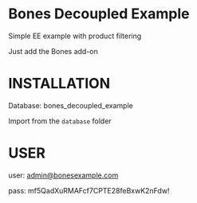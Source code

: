 # Bones Decoupled Example

Simple EE example with product filtering

Just add the Bones add-on

# INSTALLATION

Database: bones_decoupled_example

Import from the `database` folder

# USER

user: admin@bonesexample.com

pass: mf5QadXuRMAFcf7CPTE28feBxwK2nFdw!
